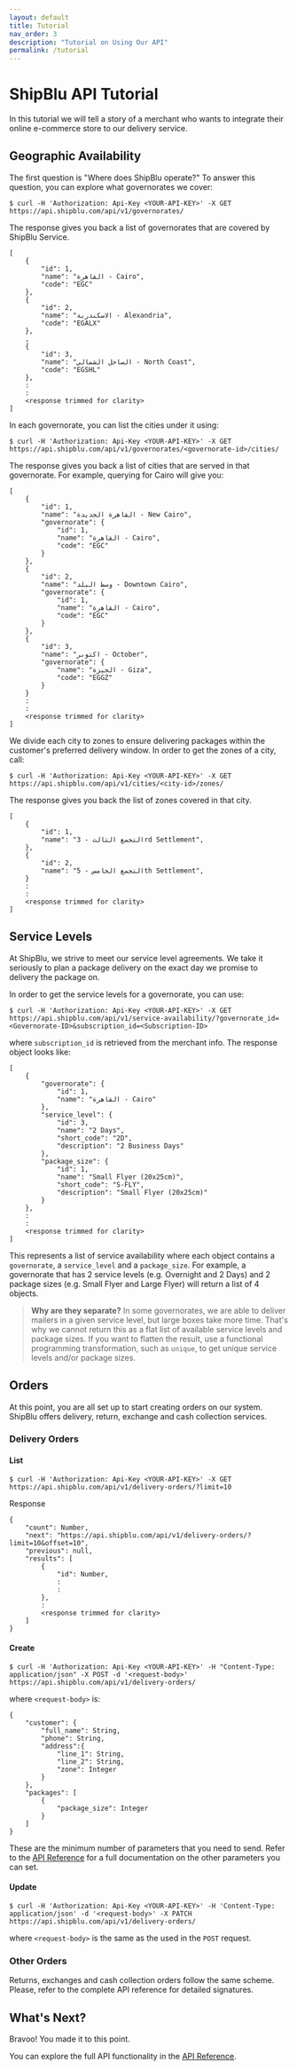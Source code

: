 ```yaml
---
layout: default
title: Tutorial
nav_order: 3
description: "Tutorial on Using Our API"
permalink: /tutorial
---
```


<style>
.point{
    color: #0f81a2
}
.list{
    color: #000
}
</style>

# ShipBlu API Tutorial

In this tutorial we will tell a story of a merchant who wants to integrate their online e-commerce store to our delivery service.

## Geographic Availability

The first question is "Where does ShipBlu operate?" To answer this question, you can explore what governorates we cover:

```
$ curl -H 'Authorization: Api-Key <YOUR-API-KEY>' -X GET https://api.shipblu.com/api/v1/governorates/
```

The response gives you back a list of governorates that are covered by ShipBlu Service.

```
[
    {
        "id": 1,
        "name": "القاهرة - Cairo",
        "code": "EGC"
    },
    {
        "id": 2,
        "name": "الاسكندرية - Alexandria",
        "code": "EGALX"
    },
    ,
    {
        "id": 3,
        "name": "الساحل الشمالي - North Coast",
        "code": "EGSHL"
    },
    :
    :
    <response trimmed for clarity>
]
```

In each governorate, you can list the cities under it using:

```
$ curl -H 'Authorization: Api-Key <YOUR-API-KEY>' -X GET https://api.shipblu.com/api/v1/governorates/<governorate-id>/cities/
```

The response gives you back a list of cities that are served in that governorate. For example, querying for Cairo will give you:

```
[
    {
        "id": 1,
        "name": "القاهرة الجديدة - New Cairo",
        "governorate": {
            "id": 1,
            "name": "القاهرة - Cairo",
            "code": "EGC"
        }
    },
    {
        "id": 2,
        "name": "وسط البلد - Downtown Cairo",
        "governorate": {
            "id": 1,
            "name": "القاهرة - Cairo",
            "code": "EGC"
        }
    },
    {
        "id": 3,
        "name": "اكتوبر - October",
        "governorate": {
            "name": "الجيزة - Giza",
            "code": "EGGZ"
        }
    }
    :
    :
    <response trimmed for clarity>
]
```

We divide each city to zones to ensure delivering packages within the customer's preferred delivery window.
In order to get the zones of a city, call:

```
$ curl -H 'Authorization: Api-Key <YOUR-API-KEY>' -X GET https://api.shipblu.com/api/v1/cities/<city-id>/zones/
```

The response gives you back the list of zones covered in that city.

```
[
    {
        "id": 1,
        "name": "التجمع الثالث - 3rd Settlement",
    },
    {
        "id": 2,
        "name": "التجمع الخامس - 5th Settlement",
    }
    :
    :
    <response trimmed for clarity>
]
```

## Service Levels

At ShipBlu, we strive to meet our service level agreements.
We take it seriously to plan a package delivery on the exact day we promise to delivery the package on.

In order to get the service levels for a governorate, you can use:

```
$ curl -H 'Authorization: Api-Key <YOUR-API-KEY>' -X GET https://api.shipblu.com/api/v1/service-availability/?governorate_id=<Governorate-ID>&subscription_id=<Subscription-ID>
```

where `subscription_id` is retrieved from the merchant info. The response object looks like:

```
[
    {
        "governorate": {
            "id": 1,
            "name": "القاهرة - Cairo"
        },
        "service_level": {
            "id": 3,
            "name": "2 Days",
            "short_code": "2D",
            "description": "2 Business Days"
        },
        "package_size": {
            "id": 1,
            "name": "Small Flyer (20x25cm)",
            "short_code": "S-FLY",
            "description": "Small Flyer (20x25cm)"
        }
    },
    :
    :
    <response trimmed for clarity>
]
```

This represents a list of service availability where each object contains a `governorate`, a `service_level` and a `package_size`.
For example, a governorate that has 2 service levels (e.g. Overnight and 2 Days) and 2 package sizes (e.g. Small Flyer and Large Flyer) will return a list of 4 objects.

> **Why are they separate?**
  In some governorates, we are able to deliver mailers in a given service level, but large boxes take more time.
  That's why we cannot return this as a flat list of available service levels and package sizes.
  If you want to flatten the result, use a functional programming transformation, such as `unique`, to get unique service levels and/or package sizes.


## Orders

At this point, you are all set up to start creating orders on our system.
ShipBlu offers delivery, return, exchange and cash collection services.

### Delivery Orders

#### List

```
$ curl -H 'Authorization: Api-Key <YOUR-API-KEY>' -X GET https://api.shipblu.com/api/v1/delivery-orders/?limit=10
```

Response

```
{
    "count": Number,
    "next": "https://api.shipblu.com/api/v1/delivery-orders/?limit=10&offset=10",
    "previous": null,
    "results": [
        {
            "id": Number,
            :
            :
        },
        :
        <response trimmed for clarity>
    ]
}
```

#### Create

```
$ curl -H 'Authorization: Api-Key <YOUR-API-KEY>' -H "Content-Type: application/json" -X POST -d '<request-body>' https://api.shipblu.com/api/v1/delivery-orders/
```

where `<request-body>` is:

```
{
    "customer": {
        "full_name": String,
        "phone": String,
        "address":{
            "line_1": String,
            "line_2": String,
            "zone": Integer
        }
    },
    "packages": [
        {
            "package_size": Integer
        }
    ]
}
```

These are the minimum number of parameters that you need to send.
Refer to the [API Reference](api-reference) for a full documentation on the other parameters you can set.

#### Update

```
$ curl -H 'Authorization: Api-Key <YOUR-API-KEY>' -H 'Content-Type: application/json' -d '<request-body>' -X PATCH https://api.shipblu.com/api/v1/delivery-orders/
```

where `<request-body>` is the same as the used in the `POST` request.


### Other Orders

Returns, exchanges and cash collection orders follow the same scheme.
Please, refer to the complete API reference for detailed signatures.


## What's Next?

Bravoo! You made it to this point.

You can explore the full API functionality in the [API Reference](api-reference).
